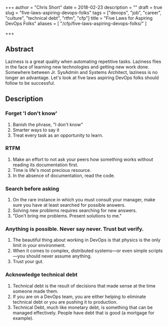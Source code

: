 +++
author = "Chris Short"
date = 2018-02-23
description = ""
draft = true
slug = "five-laws-aspiring-devops-folks"
tags = ["devops", "job", "career", "culture", "technical debt", "rtfm", "cfp"]
title = "Five Laws for Aspiring DevOps Folks"
aliases = [
    "/cfp/five-laws-aspiring-devops-folks/"
]

+++

## Abstract

Laziness is a great quality when automating repetitive tasks. Laziness flies in the face of learning new technologies and getting new work done. Somewhere between Jr. SysAdmin and Systems Architect, laziness is no longer an advantage. Let's look at five laws aspiring DevOps folks should follow to be successful.

## Description

### Forget 'I don't know'

1. Banish the phrase, "I don't know"
2. Smarter ways to say it
3. Treat every task as an opportunity to learn.

### RTFM

1. Make an effort to not ask your peers how something works without reading its documentation first.
2. Time is life's most precious resource.
3. In the absence of documentation, read the code.

### Search before asking

1. On the rare instance in which you must consult your manager, make sure you have at least searched for possible answers.
2. Solving new problems requires searching for new answers.
3. "Don't bring me problems. Present solutions to me."

### Anything is possible. Never say never. Trust but verify.

1. The beautiful thing about working in DevOps is that physics is the only limit in your environment.
2. When it comes to complex, distributed systems—or even simple scripts—you should never assume anything.
3. Trust your gut.

### Acknowledge technical debt

1. Technical debt is the result of decisions that made sense at the time someone made them.
2. If you are on a DevOps team, you are either helping to eliminate technical debt or you are pushing it to production.
3. Technical Debt, much like monetary debt, is something that can be managed effectively. People have debt that is good (a mortgage for example).